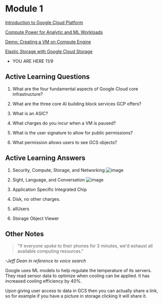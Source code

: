 # Module 1
[Introduction to Google Cloud Platform](https://www.coursera.org/learn/gcp-big-data-ml-fundamentals/lecture/RJDJP/introduction-to-google-cloud-platform)

[Compute Power for Analytic and ML Workloads](https://www.coursera.org/learn/gcp-big-data-ml-fundamentals/lecture/9hJ1a/compute-power-for-analytic-and-ml-workloads)

[Demo: Creating a VM on Compute Engine](https://www.coursera.org/learn/gcp-big-data-ml-fundamentals/lecture/wEzlN/demo-creating-a-vm-on-compute-engine)

[Elastic Storage with Google Cloud Storage](https://www.coursera.org/learn/gcp-big-data-ml-fundamentals/lecture/c64Pa/elastic-storage-with-google-cloud-storage)
- YOU ARE HERE 11/9

## Active Learning Questions

1. What are the four fundamental aspects of Google Cloud core infrastructure?

2. What are the three core AI building block services GCP offers?

3. What is an ASIC?

4. What charges do you incur when a VM is paused?

5. What is the user signature to allow for public permissions?

6. What permission allows users to see GCS objects?

## Active Learning Answers

1. Security, Compute, Storage, and Networking
![image](https://user-images.githubusercontent.com/15249120/98600141-1d39a080-22ab-11eb-9b9e-1dedfdf476bf.png)

2. Sight, Language, and Conversation
![image](https://user-images.githubusercontent.com/15249120/98600738-0a739b80-22ac-11eb-8844-c9f72319fd7d.png)

3. Application Specific Integrated Chip

4. Disk, no other charges.

5. allUsers

6. Storage Object Viewer

## Other Notes

> "If everyone spoke to their phones for 3 minutes, we'd exhaust all available computing resources."

_-Jeff Dean in reference to voice search_

Google uses ML models to help regulate the temperature of its servers. They read sensor data to optimize when cooling can be applied. It has increased cooling efficiency by 40%.

Upon giving user access to data in GCS then you can actually share a link, so for example if you have a picture in storage clicking it will share it.